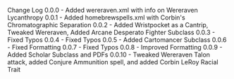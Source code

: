 Change Log
0.0.0 - Added wereraven.xml with info on Wereraven Lycanthropy
0.0.1 - Added homebrewspells.xml with Corbin's Chromatographic Separation
0.0.2 - Added Wristpocket as a Cantrip, Tweaked Wereraven, Added Arcane Desperato Fighter Subclass
0.0.3 - Fixed Typos
0.0.4 - Fixed Typos
0.0.5 - Added Cartomancer Subclass
0.0.6 - Fixed Formatting
0.0.7 - Fixed Typos
0.0.8 - Improved Formatting
0.0.9 - Added Scholar Subclass and PDFs
0.0.10 - Tweaked Wereraven Talon attack, added Conjure Ammunition spell, and added Corbin LeRoy Racial Trait
